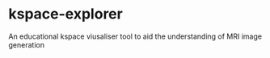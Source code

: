 # kspace-explorer
An educational kspace viusaliser tool to aid the understanding of MRI image generation
